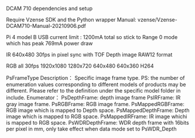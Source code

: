 DCAM 710 dependencies and setup

Require Vzense SDK and the Python wrapper
Manual: vzense/Vzense-DCAM710-Manual-20210906.pdf

Pi 4 model B USB current limit : 1200mA total so stick to Range 0 mode which has peak 769mA power draw



IR 640x480 30fps in pixel sync with TOF Depth image RAW12 format

RGB all 30fps 1920x1080 1280x720 640x480 640x360 H264

PsFrameType
Description：
Specific image frame type.
PS: the number of enumeration values corresponding to different models of products
may be different. Please refer to the definition under the specific model folder in include.
Enumerator：
PsDepthFrame: depth image frame
PsIRFrame: IR gray image frame.
PsRGBFrame: RGB image frame.
PsMappedRGBFrame: RGB image which is mapped to Depth space.
PsMappedDepthFrame: Depth image which is mapped to RGB space.
PsMappedIRFrame: IR image whichi is mapped to RGB space.
PsWDRDepthFrame: WDR depth frame with 16bits per pixel in mm, only take effect when data mode set to PsWDR_Depth